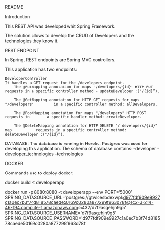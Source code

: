 README



Introduction

This REST API was developed whit Spring Framework.

The solution allows to develop the CRUD of Developers and the technologies they know it.


REST ENDPOINT 

In Spring, REST endpoints are Spring MVC controllers.

This application has two endpoints:

	
	DeveloperController
	It handles a GET request for the /developers endpoint.
		The @PutMapping annotation for maps "/developers/{id}" HTTP PUT 			requests in a specific controller method - updateDeveloper :("/{id}”).

		The @GetMapping annotation for HTTP GET requests for maps "/developers" 		in a specific controller method: allDevelopers.

		The @PostMapping annotation for maps "/developers" HTTP POST requests in 		a specific handler method: createDeveloper.

		The @DeleteMapping annotation for HTTP DELETE "/ developers/{id}" map 			requests in a specific controller method: deleteDeveloper :("/{id}”).

	


DATABASE:
The database is running in Heroku. Postgres was used for developing this application.
The schema of database contains:
	-developer
	-developer_technologies 
	-technologies


DOCKER

Commands use to deploy docker:

docker build -t developerapp .

docker run -p 8080:8080 -t developerapp --env PORT=‘5000’ SPRING_DATASOURCE_URL='postgres://gtwloesbdexwpl:d977fdf909e9927c1a0ec7b3f74d818578caede50169c0280a877299f963d78f@ec2-3-214-46-194.compute-1.amazonaws.com:5432/d7f9asgehjn9g5'
SPRING_DATASOURCE_USERNAME='d7f9asgehjn9g5’
SPRING_DATASOURCE_PASSWORD='d977fdf909e9927c1a0ec7b3f74d818578caede50169c0280a877299f963d78f’